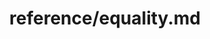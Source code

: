 ---
title: reference/equality.md
showAuthorInfo: false
redirect_path: https://kotlinlang.org/docs/equality.html
---